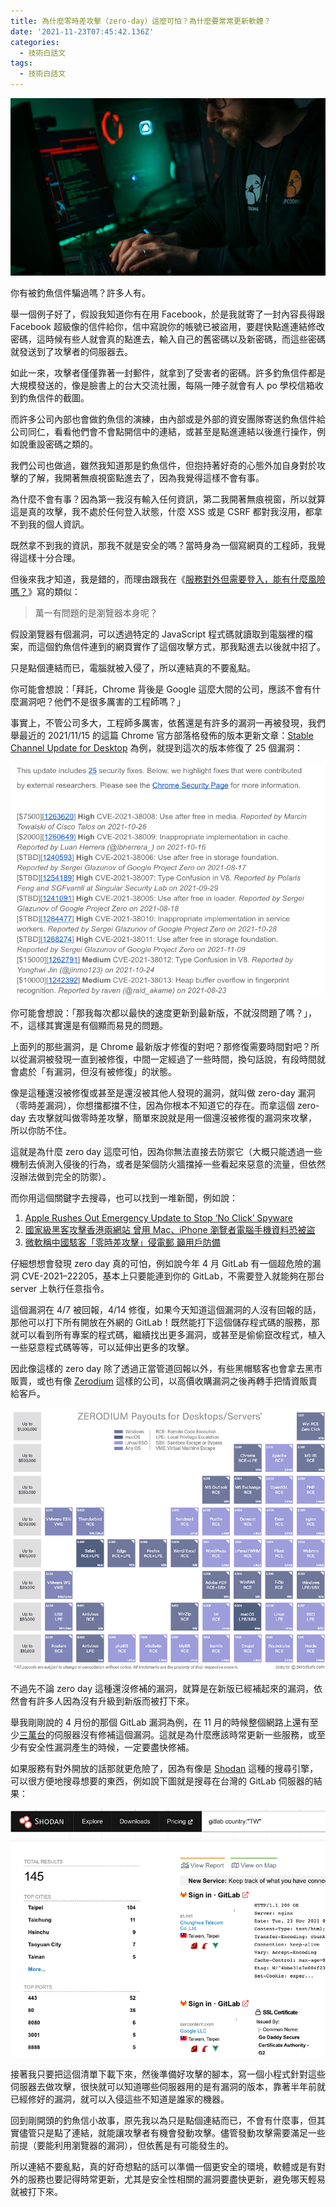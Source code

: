 ```yaml
---
title: 為什麼零時差攻擊（zero-day）這麼可怕？為什麼要常常更新軟體？
date: '2021-11-23T07:45:42.136Z'
categories:
  - 技術白話文
tags:
  - 技術白話文
---
```


![](/img/what-is-zero-day-2d343d5a70b3/0__uG55OPFEIxpprlCn.jpg)

你有被釣魚信件騙過嗎？許多人有。

舉一個例子好了，假設我知道你有在用 Facebook，於是我就寄了一封內容長得跟 Facebook 超級像的信件給你，信中寫說你的帳號已被盜用，要趕快點進連結修改密碼，這時候有些人就會真的點進去，輸入自己的舊密碼以及新密碼，而這些密碼就發送到了攻擊者的伺服器去。

如此一來，攻擊者僅僅靠著一封郵件，就拿到了受害者的密碼。許多釣魚信件都是大規模發送的，像是臉書上的台大交流社團，每隔一陣子就會有人 po 學校信箱收到釣魚信件的截圖。

而許多公司內部也會做釣魚信的演練，由內部或是外部的資安團隊寄送釣魚信件給公司同仁，看看他們會不會點開信中的連結，或甚至是點進連結以後進行操作，例如說重設密碼之類的。

我們公司也做過，雖然我知道那是釣魚信件，但抱持著好奇的心態外加自身對於攻擊的了解，我開著無痕視窗點進去了，因為我覺得這樣不會有事。

為什麼不會有事？因為第一我沒有輸入任何資訊，第二我開著無痕視窗，所以就算這是真的攻擊，我不處於任何登入狀態，什麼 XSS 或是 CSRF 都對我沒用，都拿不到我的個人資訊。

既然拿不到我的資訊，那我不就是安全的嗎？當時身為一個寫網頁的工程師，我覺得這樣十分合理。

但後來我才知道，我是錯的，而理由跟我在《[服務對外但需要登入，能有什麼風險嗎？](https://medium.com/p/%E6%9C%8D%E5%8B%99%E5%B0%8D%E5%A4%96%E4%BD%86%E9%9C%80%E8%A6%81%E7%99%BB%E5%85%A5-%E8%83%BD%E6%9C%89%E4%BB%80%E9%BA%BC%E9%A2%A8%E9%9A%AA%E5%97%8E-a873d3418d99)》寫的類似：

> 萬一有問題的是瀏覽器本身呢？

假設瀏覽器有個漏洞，可以透過特定的 JavaScript 程式碼就讀取到電腦裡的檔案，而這個釣魚信件連到的網頁實作了這個攻擊方式，那我點進去以後就中招了。

只是點個連結而已，電腦就被入侵了，所以連結真的不要亂點。

你可能會想說：「拜託，Chrome 背後是 Google 這麼大間的公司，應該不會有什麼漏洞吧？他們不是很多厲害的工程師嗎？」

事實上，不管公司多大，工程師多厲害，依舊還是有許多的漏洞一再被發現，我們舉最近的 2021/11/15 的這篇 Chrome 官方部落格發佈的版本更新文章：[Stable Channel Update for Desktop](https://chromereleases.googleblog.com/2021/11/stable-channel-update-for-desktop.html "Stable Channel Update for Desktop") 為例，就提到這次的版本修復了 25 個漏洞：

![](/img/what-is-zero-day-2d343d5a70b3/1__wqHW9rF2TmsmHzJVrxLfdg.png)

你可能會想說：「那我每次都以最快的速度更新到最新版，不就沒問題了嗎？」，不，這樣其實還是有個顯而易見的問題。

上面列的那些漏洞，是 Chrome 最新版才修復的對吧？那修復需要時間對吧？所以從漏洞被發現一直到被修復，中間一定經過了一些時間，換句話說，有段時間就會處於「有漏洞，但沒有被修復」的狀態。

像是這種還沒被修復或甚至是還沒被其他人發現的漏洞，就叫做 zero-day 漏洞（零時差漏洞），你想擋都擋不住，因為你根本不知道它的存在。而拿這個 zero-day 去攻擊就叫做零時差攻擊，簡單來說就是用一個還沒被修復的漏洞來攻擊，所以你防不住。

這就是為什麼 zero day 這麼可怕，因為你無法直接去防禦它（大概只能透過一些機制去偵測入侵後的行為，或者是架個防火牆擋掉一些看起來惡意的流量，但依然沒辦法做到完全的防禦）。

而你用這個關鍵字去搜尋，也可以找到一堆新聞，例如說：

1.  [Apple Rushes Out Emergency Update to Stop ‘No Click’ Spyware](https://www.bloomberg.com/news/articles/2021-09-13/apple-fixes-security-bug-that-could-let-hackers-take-over-phones?srnd=premium-asia&sref=47WpoKbt)
2.  [國家級黑客攻擊香港兩網站 曾用 Mac、iPhone 瀏覽者電腦手機資料恐被盜](https://www.thestandnews.com/international/ab%E5%9C%8B%E5%AE%B6%E7%B4%9A%E9%BB%91%E5%AE%A2%E6%94%BB%E6%93%8A%E9%A6%99%E6%B8%AF%E7%B6%B2%E7%AB%99-%E7%B6%B2%E6%B0%91%E7%80%8F%E8%A6%BD%E5%BE%8C%E9%9B%BB%E8%85%A6%E6%89%8B%E6%A9%9F%E8%B3%87%E6%96%99%E6%81%90%E8%A2%AB%E7%9B%9C)
3.  [微軟稱中國駭客「零時差攻擊」侵電郵 籲用戶防備](https://ec.ltn.com.tw/article/breakingnews/3454393)

仔細想想會發現 zero day 真的可怕，例如說今年 4 月 GitLab 有一個超危險的漏洞 CVE-2021–22205，基本上只要能連到你的 GitLab，不需要登入就能夠在那台 server 上執行任意指令。

這個漏洞在 4/7 被回報，4/14 修復，如果今天知道這個漏洞的人沒有回報的話，那他可以打下所有開放在外網的 GitLab！既然能打下這個儲存程式碼的服務，那就可以看到所有專案的程式碼，繼續找出更多漏洞，或甚至是偷偷竄改程式，植入一些惡意程式碼等等，可以延伸出更多的攻擊。

因此像這樣的 zero day 除了透過正當管道回報以外，有些黑帽駭客也會拿去黑市販賣，或也有像 [Zerodium](https://www.ithome.com.tw/news/100147) 這樣的公司，以高價收購漏洞之後再轉手把情資販賣給客戶。

![](/img/what-is-zero-day-2d343d5a70b3/0__XHR4jkXqURTR0xpK.png)

不過先不論 zero day 這種還沒修補的漏洞，就算是在新版已經補起來的漏洞，依然會有許多人因為沒有升級到新版而被打下來。

舉我剛剛說的 4 月份的那個 GitLab 漏洞為例，在 11 月的時候整個網路上還有至少[三萬台](https://www.ithome.com.tw/news/147629)的伺服器沒有修補這個漏洞。這就是為什麼應該時常更新一些服務，或至少有安全性漏洞產生的時候，一定要盡快修補。

如果服務有對外開放的話那就更危險了，因為有像是 [Shodan](https://www.shodan.io/) 這種的搜尋引擎，可以很方便地搜尋想要的東西，例如說下圖就是搜尋在台灣的 GitLab 伺服器的結果：

![](/img/what-is-zero-day-2d343d5a70b3/1__F__MWXLeDd1bsO__n4__lJHNg.png)

接著我只要把這個清單下載下來，然後準備好攻擊的腳本，寫一個小程式針對這些伺服器去做攻擊，很快就可以知道哪些伺服器用的是有漏洞的版本，靠著半年前就已經修好的漏洞，就可以入侵這些不知道是誰家的機器。

回到剛開頭的釣魚信小故事，原先我以為只是點個連結而已，不會有什麼事，但其實儘管只是點了連結，就能讓攻擊者有機會發動攻擊。儘管發動攻擊需要滿足一些前提（要能利用瀏覽器的漏洞），但依舊是有可能發生的。

所以連結不要亂點，真的好奇想點的話可以準備一個更安全的環境，軟體或是有對外的服務也要記得時常更新，尤其是安全性相關的漏洞要盡快更新，避免哪天輕易就被打下來。